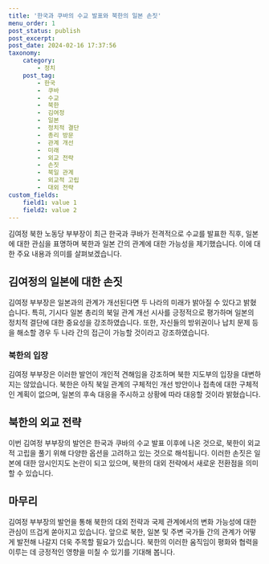 ```yaml
---
title: '한국과 쿠바의 수교 발표와 북한의 일본 손짓'
menu_order: 1
post_status: publish
post_excerpt: 
post_date: 2024-02-16 17:37:56
taxonomy:
    category:
        - 정치
    post_tag:
        - 한국
        -  쿠바
        -  수교
        -  북한
        -  김여정
        -  일본
        -  정치적 결단
        -  총리 방문
        -  관계 개선
        -  미래
        -  외교 전략
        -  손짓
        -  북일 관계
        -  외교적 고립
        -  대외 전략
custom_fields:
    field1: value 1
    field2: value 2
---
```


김여정 북한 노동당 부부장이 최근 한국과 쿠바가 전격적으로 수교를 발표한 직후, 일본에 대한 관심을 표명하며 북한과 일본 간의 관계에 대한 가능성을 제기했습니다. 이에 대한 주요 내용과 의미를 살펴보겠습니다.
## 김여정의 일본에 대한 손짓
김여정 부부장은 일본과의 관계가 개선된다면 두 나라의 미래가 밝아질 수 있다고 밝혔습니다. 특히, 기시다 일본 총리의 북일 관계 개선 시사를 긍정적으로 평가하며 일본의 정치적 결단에 대한 중요성을 강조하였습니다. 또한, 자신들의 방위권이나 납치 문제 등을 해소할 경우 두 나라 간의 접근이 가능할 것이라고 강조하였습니다.
### 북한의 입장
김여정 부부장은 이러한 발언이 개인적 견해임을 강조하며 북한 지도부의 입장을 대변하지는 않았습니다. 북한은 아직 북일 관계의 구체적인 개선 방안이나 접촉에 대한 구체적인 계획이 없으며, 일본의 후속 대응을 주시하고 상황에 따라 대응할 것이라 밝혔습니다.
## 북한의 외교 전략
이번 김여정 부부장의 발언은 한국과 쿠바의 수교 발표 이후에 나온 것으로, 북한이 외교적 고립을 풀기 위해 다양한 옵션을 고려하고 있는 것으로 해석됩니다. 이러한 손짓은 일본에 대한 암시인지도 논란이 되고 있으며, 북한의 대외 전략에서 새로운 전환점을 의미할 수 있습니다.
## 마무리
김여정 부부장의 발언을 통해 북한의 대외 전략과 국제 관계에서의 변화 가능성에 대한 관심이 뜨겁게 쏟아지고 있습니다. 앞으로 북한, 일본 및 주변 국가들 간의 관계가 어떻게 발전해 나갈지 더욱 주목할 필요가 있습니다. 북한의 이러한 움직임이 평화와 협력을 이루는 데 긍정적인 영향을 미칠 수 있기를 기대해 봅니다.
